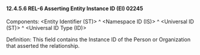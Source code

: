 #### 12.4.5.6 REL-6 Asserting Entity Instance ID (EI) 02245

Components: &lt;Entity Identifier (ST)> ^ &lt;Namespace ID (IS)> ^ &lt;Universal ID (ST)> ^ &lt;Universal ID Type (ID)>

Definition: This field contains the Instance ID of the Person or Organization that asserted the relationship.

